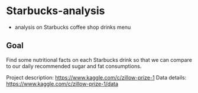 # Starbucks-analysis
 - analysis on Starbucks coffee shop drinks menu

## Goal
Find some nutritional facts on each Starbucks drink so that we can compare to our daily recommended sugar and fat consumptions. 
 
Project description: https://www.kaggle.com/c/zillow-prize-1
Data details: https://www.kaggle.com/c/zillow-prize-1/data
